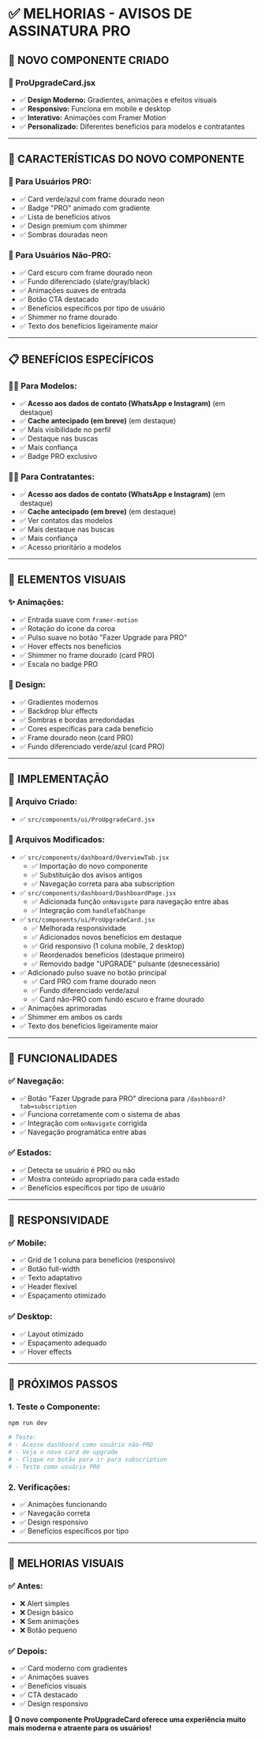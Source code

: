 # ✅ MELHORIAS - AVISOS DE ASSINATURA PRO

## 🎨 NOVO COMPONENTE CRIADO

### **📱 ProUpgradeCard.jsx**
- ✅ **Design Moderno:** Gradientes, animações e efeitos visuais
- ✅ **Responsivo:** Funciona em mobile e desktop
- ✅ **Interativo:** Animações com Framer Motion
- ✅ **Personalizado:** Diferentes benefícios para modelos e contratantes

---

## 🔧 CARACTERÍSTICAS DO NOVO COMPONENTE

### **🎯 Para Usuários PRO:**
- ✅ Card verde/azul com frame dourado neon
- ✅ Badge "PRO" animado com gradiente
- ✅ Lista de benefícios ativos
- ✅ Design premium com shimmer
- ✅ Sombras douradas neon

### **🎯 Para Usuários Não-PRO:**
- ✅ Card escuro com frame dourado neon
- ✅ Fundo diferenciado (slate/gray/black)
- ✅ Animações suaves de entrada
- ✅ Botão CTA destacado
- ✅ Benefícios específicos por tipo de usuário
- ✅ Shimmer no frame dourado
- ✅ Texto dos benefícios ligeiramente maior

---

## 📋 BENEFÍCIOS ESPECÍFICOS

### **👩‍💼 Para Modelos:**
- ✅ **Acesso aos dados de contato (WhatsApp e Instagram)** (em destaque)
- ✅ **Cache antecipado (em breve)** (em destaque)
- ✅ Mais visibilidade no perfil
- ✅ Destaque nas buscas
- ✅ Mais confiança
- ✅ Badge PRO exclusivo

### **👨‍💼 Para Contratantes:**
- ✅ **Acesso aos dados de contato (WhatsApp e Instagram)** (em destaque)
- ✅ **Cache antecipado (em breve)** (em destaque)
- ✅ Ver contatos das modelos
- ✅ Mais destaque nas buscas
- ✅ Mais confiança
- ✅ Acesso prioritário a modelos

---

## 🎨 ELEMENTOS VISUAIS

### **✨ Animações:**
- ✅ Entrada suave com `framer-motion`
- ✅ Rotação do ícone da coroa
- ✅ Pulso suave no botão "Fazer Upgrade para PRO"
- ✅ Hover effects nos benefícios
- ✅ Shimmer no frame dourado (card PRO)
- ✅ Escala no badge PRO

### **🎨 Design:**
- ✅ Gradientes modernos
- ✅ Backdrop blur effects
- ✅ Sombras e bordas arredondadas
- ✅ Cores específicas para cada benefício
- ✅ Frame dourado neon (card PRO)
- ✅ Fundo diferenciado verde/azul (card PRO)

---

## 🔧 IMPLEMENTAÇÃO

### **📁 Arquivo Criado:**
- ✅ `src/components/ui/ProUpgradeCard.jsx`

### **📁 Arquivos Modificados:**
- ✅ `src/components/dashboard/OverviewTab.jsx`
  - ✅ Importação do novo componente
  - ✅ Substituição dos avisos antigos
  - ✅ Navegação correta para aba subscription
- ✅ `src/components/dashboard/DashboardPage.jsx`
  - ✅ Adicionada função `onNavigate` para navegação entre abas
  - ✅ Integração com `handleTabChange`
- ✅ `src/components/ui/ProUpgradeCard.jsx`
  - ✅ Melhorada responsividade
  - ✅ Adicionados novos benefícios em destaque
  - ✅ Grid responsivo (1 coluna mobile, 2 desktop)
  - ✅ Reordenados benefícios (destaque primeiro)
  - ✅ Removido badge "UPGRADE" pulsante (desnecessário)
- ✅ Adicionado pulso suave no botão principal
  - ✅ Card PRO com frame dourado neon
  - ✅ Fundo diferenciado verde/azul
  - ✅ Card não-PRO com fundo escuro e frame dourado
- ✅ Animações aprimoradas
- ✅ Shimmer em ambos os cards
- ✅ Texto dos benefícios ligeiramente maior

---

## 🎯 FUNCIONALIDADES

### **✅ Navegação:**
- ✅ Botão "Fazer Upgrade para PRO" direciona para `/dashboard?tab=subscription`
- ✅ Funciona corretamente com o sistema de abas
- ✅ Integração com `onNavigate` corrigida
- ✅ Navegação programática entre abas

### **✅ Estados:**
- ✅ Detecta se usuário é PRO ou não
- ✅ Mostra conteúdo apropriado para cada estado
- ✅ Benefícios específicos por tipo de usuário

---

## 📱 RESPONSIVIDADE

### **✅ Mobile:**
- ✅ Grid de 1 coluna para benefícios (responsivo)
- ✅ Botão full-width
- ✅ Texto adaptativo
- ✅ Header flexível
- ✅ Espaçamento otimizado

### **✅ Desktop:**
- ✅ Layout otimizado
- ✅ Espaçamento adequado
- ✅ Hover effects

---

## 🚀 PRÓXIMOS PASSOS

### **1. Teste o Componente:**
```bash
npm run dev

# Teste:
# - Acesse dashboard como usuário não-PRO
# - Veja o novo card de upgrade
# - Clique no botão para ir para subscription
# - Teste como usuário PRO
```

### **2. Verificações:**
- ✅ Animações funcionando
- ✅ Navegação correta
- ✅ Design responsivo
- ✅ Benefícios específicos por tipo

---

## 🎨 MELHORIAS VISUAIS

### **✅ Antes:**
- ❌ Alert simples
- ❌ Design básico
- ❌ Sem animações
- ❌ Botão pequeno

### **✅ Depois:**
- ✅ Card moderno com gradientes
- ✅ Animações suaves
- ✅ Benefícios visuais
- ✅ CTA destacado
- ✅ Design responsivo

**🎯 O novo componente ProUpgradeCard oferece uma experiência muito mais moderna e atraente para os usuários!** 